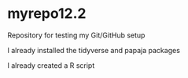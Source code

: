 # myrepo12.2
Repository for testing my Git/GitHub setup

I already installed the tidyverse and papaja packages

I already created a R script